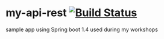 # my-api-rest [![Build Status](https://travis-ci.org/jfcorugedo/my-api-rest.svg?branch=master)](https://travis-ci.org/jfcorugedo/my-api-rest)
sample app using Spring boot 1.4 used during my workshops
